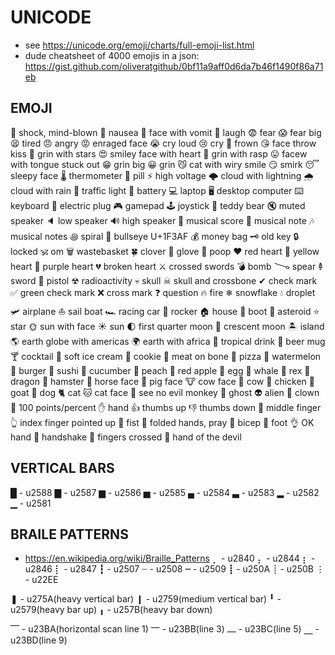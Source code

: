 # UNICODE
- see https://unicode.org/emoji/charts/full-emoji-list.html
- dude cheatsheet of 4000 emojis in a json: https://gist.github.com/oliveratgithub/0bf11a9aff0d6da7b46f1490f86a71eb

## EMOJI
🤯  shock, mind-blown
🤢  nausea
🤮  face with vomit
🤣  laugh
😨  fear
😱  fear big
😫  tired
😠  angry
😡  enraged face
😭  cry loud
😢  cry
🙁  frown
😘  face throw kiss
🤩  grin with stars
😍  smiley face with heart
🤪  grin with rasp
😛  facew with tongue stuck out
😁  grin big
😀  grin
😼  cat with wiry smile
😏  smirk
😴  sleepy face
🌡  thermometer
💊  pill
⚡ high voltage
🌩  cloud with lightning
🌧  cloud with rain
🚦  traffic light
🔋  battery
💻  laptop
🖥  desktop computer
⌨   keyboard
🔌  electric plug
🎮  gamepad
🕹  joystick
🧸  teddy bear
🔇  muted speaker
🔈  low speaker
🔊  high speaker
🎼  musical score
🎵  musical note
🎶  musical notes
꩜   spiral
🎯  bullseye U+1F3AF
💰  money bag
🗝  old key
🔒  locked
🕉  om
🗑  wastebasket
🍀  clover
🥊  glove
💩  poop
❤   red heart
💛  yellow heart
💜  purple heart
💔  broken heart
⚔   crossed swords
💣  bomb
𐃆   spear
𐃉   sword
🔫  pistol
☢   radioactivity
💀  skull
☠   skull and crossbone
✔   check mark
✅  green check mark
❌  cross mark
❓  question
🔥  fire
❄   snowflake
💧  droplet
🛩  airplane
⛵  sail boat
🏎  racing car
🚀  rocker
🏠  house
🥾  boot
👾  asteroid
⭐  star
🌞  sun with face
☀   sun
🌓  first quarter moon
🌙  crescent moon
🏝  island
🌎  earth globe with americas
🌍  earth with africa
🍹  tropical drink
🍺  beer mug
🍸  cocktail
🍦  soft ice cream
🍪  cookie
🍖  meat on bone
🍕  pizza
🍉  watermelon
🍔  burger
🍣  sushi
🥒  cucumber
🍑  peach
🍎  red apple
🥚  egg
🐳  whale
🦖  rex
🐉  dragon
🐹  hamster
🐴  horse face
🐷  pig face
🐮  cow face
🐄  cow
🐔  chicken
🐐  goat
🐶  dog
🐈  cat
🐱  cat face
🙈  see no evil monkey
👻  ghost
👽  alien
🤡  clown
💯  100 points/percent
✋  hand
👍  thumbs up
👎  thumbs down
🖕  middle finger
👆  index finger pointed up
👊  fist
🙏  folded hands, pray
💪  bicep
🦶  foot
👌  OK hand
🤝  handshake
🤞  fingers crossed
🤟  hand of the devil

## VERTICAL BARS
█  - u2588
▇  - u2587
▆  - u2586
▅  - u2585
▄  - u2584
▃  - u2583
▂  - u2582
▁  - u2581

## BRAILE PATTERNS
- https://en.wikipedia.org/wiki/Braille_Patterns
⡀   - u2840
⡄   - u2844
⡆   - u2846
⡇   - u2847
┇   - u2507
┈   - u2508
┉   - u2509
┋   - u250A
┊   - u250B
⋮   - u22EE

❚  - u275A(heavy vertical bar)
❙  - u2759(medium vertical bar)
╹   - u2579(heavy bar up)
╻   - u257B(heavy bar down)

⎺   - u23BA(horizontal scan line 1)
⎻   - u23BB(line 3)
⎼   - u23BC(line 5)
⎽   - u23BD(line 9)
